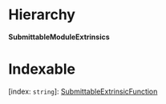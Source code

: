 

# Hierarchy

**SubmittableModuleExtrinsics**

# Indexable

\[index: `string`\]:&nbsp;[SubmittableExtrinsicFunction](_rx_types_.submittableextrinsicfunction.md)
